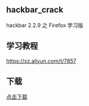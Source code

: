 ## hackbar_crack
hackbar 2.2.9 之 Firefox 学习版

## 学习教程
https://xz.aliyun.com/t/7857

## 下载
[点击下载](https://github.com/fengwenhua/hackbar_crack/raw/master/hackbar-2.2.9-fx.xpi)
